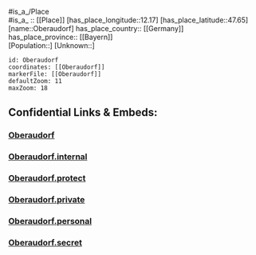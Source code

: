 ﻿---
location: [47.65,12.17] 
mapzoom: [7,12] 
mapmarker: city 
type: City
tags:
- geo/City


SpocWebEntityId: 33023
isDeleted: false
confidential: public

---
#is_a_/Place  
#is_a_ :: [[Place]] 
[has_place_longitude::12.17] 
[has_place_latitude::47.65] 
[name::Oberaudorf] 
has_place_country:: [[Germany]]  
has_place_province:: [[Bayern]]  
[Population::] 
[Unknown::] 


```leaflet
id: Oberaudorf
coordinates: [[Oberaudorf]] 
markerFile: [[Oberaudorf]] 
defaultZoom: 11 
maxZoom: 18
```


## Confidential Links & Embeds: 

### [Oberaudorf](/_public/Earth/Continent/Europe/Europe~Central/Germany/Germany~West/Bayern/counties~Bayern/Rosenheim/cities~Rosenheim/Oberaudorf.md) 

### [Oberaudorf.internal](/_internal/Earth/Continent/Europe/Europe~Central/Germany/Germany~West/Bayern/counties~Bayern/Rosenheim/cities~Rosenheim/Oberaudorf.internal.md) 

### [Oberaudorf.protect](/_protect/Earth/Continent/Europe/Europe~Central/Germany/Germany~West/Bayern/counties~Bayern/Rosenheim/cities~Rosenheim/Oberaudorf.protect.md) 

### [Oberaudorf.private](/_private/Earth/Continent/Europe/Europe~Central/Germany/Germany~West/Bayern/counties~Bayern/Rosenheim/cities~Rosenheim/Oberaudorf.private.md) 

### [Oberaudorf.personal](/_personal/Earth/Continent/Europe/Europe~Central/Germany/Germany~West/Bayern/counties~Bayern/Rosenheim/cities~Rosenheim/Oberaudorf.personal.md) 

### [Oberaudorf.secret](/_secret/Earth/Continent/Europe/Europe~Central/Germany/Germany~West/Bayern/counties~Bayern/Rosenheim/cities~Rosenheim/Oberaudorf.secret.md) 

